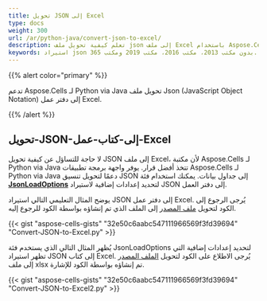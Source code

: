 ```yaml
---
title: تحويل JSON إلى Excel
type: docs
weight: 300
url: /ar/python-java/convert-json-to-excel/
description: تعلم كيفية تحويل ملف json إلى ملف Excel باستخدام Aspose.Cells لـ Python via Java.
keywords: استيراد json بدون مكتب 2013، مكتب 2016، مكتب 2019 ومكتب 365.
---
```


{{% alert color="primary" %}}

تدعم Aspose.Cells لـ Python via Java تحويل ملف Json (JavaScript Object Notation) إلى دفتر عمل Excel.

{{% /alert %}}

## **تحويل-JSON-إلى-كتاب-عمل-Excel**
لا حاجة للتساؤل عن كيفية تحويل JSON إلى ملف Excel، لأن مكتبة Aspose.Cells لـ Python via Java تتخذ أفضل قرار. يوفر واجهة برمجة تطبيقات Aspose.Cells لـ Python via Java دعمًا لتحويل تنسيق JSON إلى جداول بيانات. يمكنك استخدام فئة [**JsonLoadOptions**](https://reference.aspose.com/cells/python-java/asposecells.api/JsonLoadOptions) لتحديد إعدادات إضافية لاستيراد JSON إلى دفتر العمل.

يوضح المثال التعليمي التالي استيراد JSON إلى دفتر عمل Excel. يُرجى الرجوع إلى الكود لتحويل [ملف المصدر](sample.json) إلى الملف الذي تم إنشاؤه بواسطة الكود للرجوع إليه.

{{< gist "aspose-cells-gists" "32e50c6aabc547111966569f3fd39694" "Convert-JSON-to-Excel.py" >}}

يُظهر المثال التالي الذي يستخدم فئة JsonLoadOptions لتحديد إعدادات إضافية التي تظهر استيراد JSON إلى كتاب Excel. يُرجى الاطلاع على الكود لتحويل [الملف المصدر](sample.json) إلى ملف xlsx تم إنشاؤه بواسطة الكود للإشارة.

{{< gist "aspose-cells-gists" "32e50c6aabc547111966569f3fd39694" "Convert-JSON-to-Excel2.py" >}}
